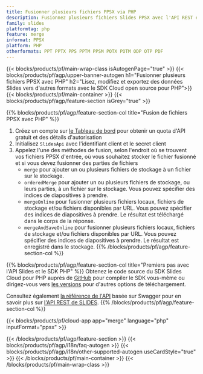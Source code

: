 ```yaml
---
title: Fusionner plusieurs fichiers PPSX via PHP
description: Fusionnez plusieurs fichiers Slides PPSX avec l'API REST et le SDK Open Source PHP
family: slides
platformtag: php
feature: merge
informat: PPSX
platform: PHP
otherformats: PPT PPTX PPS PPTM PPSM POTX POTM ODP OTP PDF
---
```


{{< blocks/products/pf/main-wrap-class isAutogenPage="true" >}}
{{< blocks/products/pf/agp/upper-banner-autogen h1="Fusionner plusieurs fichiers PPSX avec PHP" h2="Lisez, modifiez et exportez des données Slides vers d'autres formats avec le SDK Cloud open source pour PHP">}}
{{< blocks/products/pf/main-container >}}
{{< blocks/products/pf/agp/feature-section isGrey="true" >}}

{{% blocks/products/pf/agp/feature-section-col title="Fusion de fichiers PPSX avec PHP" %}}
1. Créez un compte sur <a href="https://dashboard.aspose.cloud/">le Tableau de bord</a> pour obtenir un quota d'API gratuit et des détails d'autorisation
1. Initialisez ```SlidesApi``` avec l'identifiant client et le secret client
1. Appelez l'une des méthodes de fusion, selon l'endroit où se trouvent vos fichiers PPSX d'entrée, où vous souhaitez stocker le fichier fusionné et si vous devez fusionner des parties de fichiers
    - ```merge``` pour ajouter un ou plusieurs fichiers de stockage à un fichier sur le stockage.
    - ```orderedMerge``` pour ajouter un ou plusieurs fichiers de stockage, ou leurs parties, à un fichier sur le stockage. Vous pouvez spécifier des indices de diapositives à prendre.
    - ```mergeOnline``` pour fusionner plusieurs fichiers locaux, fichiers de stockage et/ou fichiers disponibles par URL. Vous pouvez spécifier des indices de diapositives à prendre. Le résultat est téléchargé dans le corps de la réponse.
    - ```mergeAndSaveOnline``` pour fusionner plusieurs fichiers locaux, fichiers de stockage et/ou fichiers disponibles par URL. Vous pouvez spécifier des indices de diapositives à prendre. Le résultat est enregistré dans le stockage.
{{% /blocks/products/pf/agp/feature-section-col %}}

{{% blocks/products/pf/agp/feature-section-col title="Premiers pas avec l'API Slides et le SDK PHP" %}}
Obtenez le code source du SDK Slides Cloud pour PHP auprès de [GitHub](https://github.com/aspose-slides-cloud/aspose-slides-cloud-php) pour compiler le SDK vous-même ou dirigez-vous vers [les versions](https://releases.aspose.cloud/) pour d'autres options de téléchargement.

Consultez également [la référence de l'API](https://apireference.aspose.cloud/slides/) basée sur Swagger pour en savoir plus sur [l'API REST de SLIDES](https://products.aspose.cloud/slides/curl/).
{{% /blocks/products/pf/agp/feature-section-col %}}

{{< blocks/products/pf/cloud-app app="merge" language="php" inputFormat="ppsx" >}}

{{< /blocks/products/pf/agp/feature-section >}}
{{< blocks/products/pf/agp/i18n/faq-autogen >}}
{{< blocks/products/pf/agp/i18n/other-supported-autogen useCardStyle="true" >}}
{{< /blocks/products/pf/main-container >}}
{{< /blocks/products/pf/main-wrap-class >}}